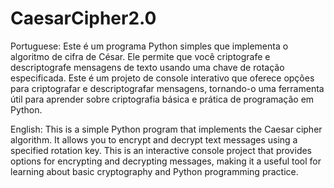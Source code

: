 # CaesarCipher2.0

Portuguese:
Este é um programa Python simples que implementa o algoritmo de cifra de César. Ele permite que você criptografe e descriptografe mensagens de texto usando uma chave de rotação especificada. Este é um projeto de console interativo que oferece opções para criptografar e descriptografar mensagens, tornando-o uma ferramenta útil para aprender sobre criptografia básica e prática de programação em Python.

English:
This is a simple Python program that implements the Caesar cipher algorithm. It allows you to encrypt and decrypt text messages using a specified rotation key. This is an interactive console project that provides options for encrypting and decrypting messages, making it a useful tool for learning about basic cryptography and Python programming practice.

